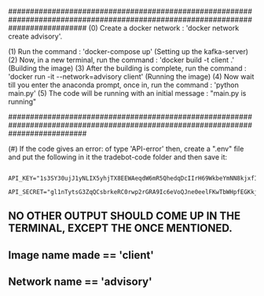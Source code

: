 ##################################################################################################################################
(0) Create a docker network : 'docker network create advisory'.

(1) Run the command : 'docker-compose up' (Setting up the kafka-server)
(2) Now, in a new terminal, run the command : 'docker build -t client .' (Building the image)
(3) After the building is complete, run the command : 'docker run -it --network=advisory client' (Running the image)
(4) Now wait till you enter the anaconda prompt, once in, run the command : 'python main.py' 
(5) The code will be running with an initial message : "main.py is running" 

##################################################################################################################################

(#) If the code gives an error: of type 'API-error' then, create a ".env" file and put the following in it the tradebot-code folder and then save it:
        
           API_KEY="1s3SY30ujJ1yNLIX5yhjTX8EEWAeqdW6mR5QhedqDcIIrH69WkbeYmNN8kjxfIAZ"
           API_SECRET="gl1nTytsG3ZqQCsbrkeRC0rwp2rGRA9Ic6eVoQJne0eelFKwTbWHpfEGKkjpmP3d"


## NO OTHER OUTPUT SHOULD COME UP IN THE TERMINAL, EXCEPT THE ONCE MENTIONED.
## Image name made == 'client'
## Network name == 'advisory'
